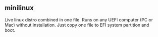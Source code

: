 ## minilinux
Live linux distro combined in one file. Runs on any UEFI computer (PC or Mac) without installation. Just copy one file to EFI system partition and boot.
